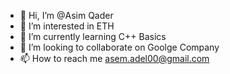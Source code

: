 - 👋 Hi, I’m @Asim Qader
- 👀 I’m interested in ETH
- 🌱 I’m currently learning C++ Basics
- 💞️ I’m looking to collaborate on Goolge Company
- 📫 How to reach me asem.adel00@gmail.com

<!---
AssimQader/AssimQader is a ✨ special ✨ repository because its `README.md` (this file) appears on your GitHub profile.
You can click the Preview link to take a look at your changes.
--->
